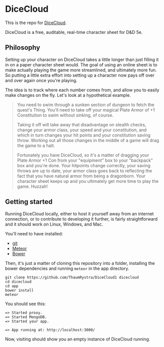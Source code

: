 DiceCloud
========

This is the repo for [DiceCloud](dicecloud.com).

DiceCloud is a free, auditable, real-time character sheet for D&D 5e.

Philosophy
----------

Setting up your character on DiceCloud takes a little longer than
just filling it in on a paper character sheet would. The goal of using an
online sheet is to make actually playing the game more streamlined, and
ultimately more fun. So putting a little extra effort into setting up a
character now pays off over and over again once you're playing.

The idea is to track where each number comes from, and allow you to easily make
changes on the fly. Let's look at a hypothetical example.

> You need to swim through a sunken section of dungeon to fetch the quest's Thing.
> You'll need to take off your magical Plate Armor of +1 Constitution to swim
> without sinking, of course.
>
> Taking it off will take away that disadvantage on
> stealth checks, change your armor class, your speed and your constitution, and
> which in turn changes your hit points and your constitution saving throw.
> Working out all those changes in the middle of a game will drag the game to a
> halt.
>
> Fortunately you have DiceCloud, so it's a matter of dragging
> your Plate Armor +1 Con from your "equipment" box to your "backpack" box and
> you're done. Your hitpoints change correctly, your saving throws are up to date,
> your armor class goes back to reflecting the fact that you have natural armor
> from being a dragonborn. Your character sheet keeps up and you
> ultimately get more time to play the game. Huzzah!

Getting started
---------------

Running DiceCloud locally, either to host it yourself away from an internet
connection, or to contribute to developing it further, is fairly
straightforward and it should work on Linux, Windows, and Mac.

You'll need to have installed:

- [git](https://www.atlassian.com/git/tutorials/install-git)
- [Meteor](https://www.meteor.com/install)
- [Bower](https://bower.io/)

Then, it's just a matter of cloning this repository into a folder, installing the bower dependencies and running
`meteor` in the app directory.

`git clone https://github.com/ThaumRystra/DiceCloud1 dicecloud`  
`cd dicecloud`  
`cd app`  
`bower install`  
`meteor`

You should see this:

```
=> Started proxy.
=> Started MongoDB.
=> Started your app.

=> App running at: http://localhost:3000/
```

Now, visiting [](http://localhost:3000/) should show you an empty instance of
DiceCloud running.

